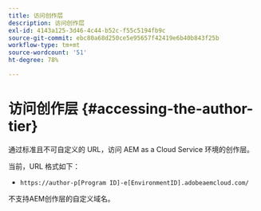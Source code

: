 ```yaml
---
title: 访问创作层
description: 访问创作层
exl-id: 4143a125-3d46-4c44-b52c-f55c5194fb9c
source-git-commit: ebc80a68d250ce5e95657f42419e6b40b843f25b
workflow-type: tm+mt
source-wordcount: '51'
ht-degree: 78%

---
```


# 访问创作层 {#accessing-the-author-tier}

通过标准且不可自定义的 URL，访问 AEM as a Cloud Service 环境的创作层。

当前，URL 格式如下：

* `https://author-p[Program ID]-e[EnvironmentID].adobeaemcloud.com/`

不支持AEM创作层的自定义域名。
